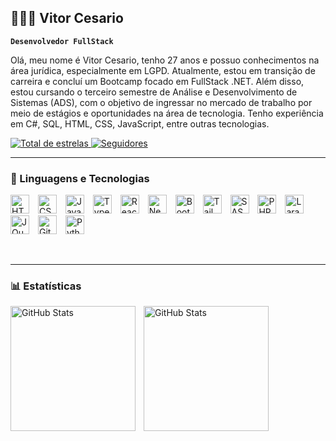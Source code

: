 ## 👩🏻‍💻 Vitor Cesario

**`Desenvolvedor FullStack`**

Olá, meu nome é Vitor Cesario, tenho 27 anos e possuo conhecimentos na área jurídica, especialmente em LGPD. Atualmente, estou em transição de carreira e concluí um Bootcamp focado em FullStack .NET. Além disso, estou cursando o terceiro semestre de Análise e Desenvolvimento de Sistemas (ADS), com o objetivo de ingressar no mercado de trabalho por meio de estágios e oportunidades na área de tecnologia. Tenho experiência em C#, SQL, HTML, CSS, JavaScript, entre outras tecnologias.

<p align="left">
    <a href="https://github.com/Vitor676?tab=repositories&sort=stargazers">
        <img 
            alt="Total de estrelas" 
            title="Total de estrelas no GitHub" 
            src="https://custom-icon-badges.demolab.com/github/stars/Vitor676?color=55960c&style=for-the-badge&labelColor=488207&logo=star&label=Estrelas"
        />
    </a>
    <a href="https://github.com/Vitor676?tab=followers">
        <img 
            alt="Seguidores" 
            title="Me siga no GitHub" 
            src="https://custom-icon-badges.demolab.com/github/followers/Vitor676?color=236ad3&labelColor=1155ba&style=for-the-badge&logo=github&label=Seguidores&logoColor=white"
        />
    </a>
</p>

---

### 🤖 Linguagens e Tecnologias

<p align="left">
    <img src="https://cdn.jsdelivr.net/gh/devicons/devicon@latest/icons/html5/html5-original.svg" alt="HTML" title="HTML" width="30px" style="padding-right: 10px;" />
    <img src="https://cdn.jsdelivr.net/gh/devicons/devicon@latest/icons/css3/css3-original.svg" alt="CSS" title="CSS" width="30px" style="padding-right: 10px;" />
    <img src="https://cdn.jsdelivr.net/gh/devicons/devicon@latest/icons/javascript/javascript-original.svg" alt="JavaScript" title="JavaScript" width="30px" style="padding-right: 10px;" />
    <img src="https://cdn.jsdelivr.net/gh/devicons/devicon@latest/icons/typescript/typescript-original.svg" alt="TypeScript" title="TypeScript" width="30px" style="padding-right: 10px;" />
    <img src="https://cdn.jsdelivr.net/gh/devicons/devicon@latest/icons/react/react-original.svg" alt="React" title="React" width="30px" style="padding-right: 10px;" />
    <img src="https://cdn.jsdelivr.net/gh/devicons/devicon@latest/icons/nextjs/nextjs-original.svg" alt="Next.js" title="Next.js" width="30px" style="padding-right: 10px;" />
    <img src="https://cdn.jsdelivr.net/gh/devicons/devicon@latest/icons/bootstrap/bootstrap-original.svg" alt="Bootstrap" title="Bootstrap" width="30px" style="padding-right: 10px;" />
    <img src="https://cdn.jsdelivr.net/gh/devicons/devicon@latest/icons/tailwindcss/tailwindcss-original.svg" alt="Tailwind" title="Tailwind" width="30px" style="padding-right: 10px;" />
    <img src="https://cdn.jsdelivr.net/gh/devicons/devicon@latest/icons/sass/sass-original.svg" alt="SASS" title="SASS" width="30px" style="padding-right: 10px;" />
    <img src="https://cdn.jsdelivr.net/gh/devicons/devicon@latest/icons/php/php-original.svg" alt="PHP" title="PHP" width="30px" style="padding-right: 10px;" />
    <img src="https://cdn.jsdelivr.net/gh/devicons/devicon@latest/icons/laravel/laravel-original.svg" alt="Laravel" title="Laravel" width="30px" style="padding-right: 10px;" />
    <img src="https://cdn.jsdelivr.net/gh/devicons/devicon@latest/icons/jquery/jquery-original.svg" alt="JQuery" title="JQuery" width="30px" style="padding-right: 10px;" />
    <img src="https://cdn.jsdelivr.net/gh/devicons/devicon@latest/icons/git/git-original.svg" alt="Git" title="Git" width="30px" style="padding-right: 10px;" />
    <img src="https://cdn.jsdelivr.net/gh/devicons/devicon@latest/icons/python/python-original.svg" alt="Python" title="Python" width="30px" style="padding-right: 10px;" />
</p>

<br/>

---

### 📊 Estatísticas

<p>
  <img 
    align="left" 
    alt="GitHub Stats" 
    height="200" 
    style="padding-right: 10px;" 
    src="https://github-readme-stats.vercel.app/api?username=Vitor676&show_icons=true&theme=tokyonight&include_all_commits=true&locale=pt-br" 
  />

  <img 
    align="left" 
    alt="GitHub Stats" 
    height="200" 
    src="https://github-readme-stats.vercel.app/api/top-langs/?username=Vitor676&theme=tokyonight&layout=compact&custom_title=Tecnologias&langs_count=9" 
  />
</p>
